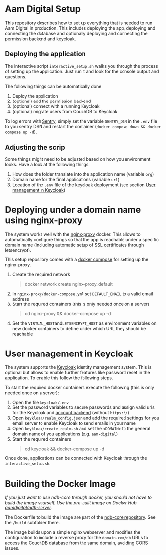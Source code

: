 # Aam Digital Setup
This repository describes how to set up everything that is needed to run Aam Digital in production.
This includes deploying the app, deploying and connecting the database and optionally deploying and connecting the permission backend and keycloak.

## Deploying the application
The interactive script `interactive_setup.sh` walks you through the process of setting up the application.
Just run it and look for the console output and questions.

The following things can be automatically done

1. Deploy the application
2. (optional) add the permission backend
3. (optional) connect with a running Keycloak
4. (optional) migrate users from CouchDB to Keycloak

To log errors with [Sentry](https://sentry.io/), simply set the variable `SENTRY_DSN` in the `.env` file to you sentry DSN and restart the container (`docker compose down && docker compose up -d`).

## Adjusting the scrip
Some things might need to be adjusted based on how you environment looks.
Have a look at the following things

1. How does the folder translate into the application name (variable `org`)
2. Domain name for the final applications (variable `url`)
3. Location of the `.env` file of the keycloak deployment (see section [User management in Keycloak](#user-management-in-keycloak))

# Deploying under a domain name using nginx-proxy
The system works well with the [nginx-proxy](https://github.com/nginx-proxy/nginx-proxy) docker. This allows to automatically configure things so that the app is reachable under a specific domain name (including automatic setup of SSL certificates through letsencrypt).

This setup repository comes with a [docker compose](https://github.com/Aam-Digital/ndb-setup/blob/master/nginx-proxy/docker-compose.yml) for setting up the nginx-proxy.

1. Create the required network
   > docker network create nginx-proxy_default
2. In `nginx-proxy/docker-compose.yml` set `DEFAULT_EMAIL` to a valid email address
3. Start the required containers (this is only needed once on a server)
   > cd nginx-proxy && docker-compose up -d  
4. Set the `VIRTUAL_HOST`and`LETSENCRYPT_HOST` as environment variables on new docker containers to define under which URL they should be reachable

# User management in Keycloak
The system supports the [Keycloak](https://www.keycloak.org/) identity management system.
This is optional but allows to enable further features like password reset in the application.
To enable this follow the following steps.

To start the required docker containers execute the following (this is only needed once on a server):
1. Open the file `keycloak/.env`
2. Set the password variables to secure passwords and assign valid urls for the Keycloak and [account backend](https://github.com/Aam-Digital/account-backend) (without `https://`)
3. Open `keykloak/realm_config.json` and add the required settings for you email server to enable Keycloak to send emails in your name
4. Open `keykloak/create_realm.sh` and set the `<DOMAIN>` to the general domain name of you applications (e.g. `aam-digital`)
5. Start the required containers
   > cd keycloak && docker-compose up -d

Once done, applications can be connected with Keycloak through the `interactive_setup.sh`.

# Building the Docker Image
*If you just want to use ndb-core through docker, you should not have to build the image yourself. Use the pre-built image on Docker Hub [aamdigital/ndb-server](https://cloud.docker.com/u/aamdigital/repository/docker/aamdigital/ndb-server).*

The Dockerfile to build the image are part of the [ndb-core repository](https://github.com/Aam-Digital/ndb-core).
See the `/build` subfolder there.

The image builds upon a simple nginx webserver and modifies the configuration to include a reverse proxy for the `domain.com/db` URLs to access the CouchDB database from the same domain, avoiding CORS issues.
